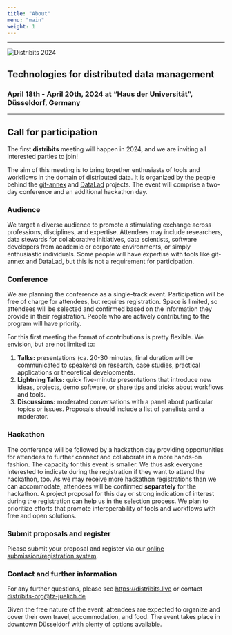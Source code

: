 ```yaml
---
title: "About"
menu: "main"
weight: 1
---
```


---

![Distribits 2024](/pics/distribits_logo_a.svg)
## Technologies for distributed data management

### April 18th - April 20th, 2024 at “Haus der Universität”, Düsseldorf, Germany

---

## Call for participation

The first **distribits** meeting will happen in 2024, and we are inviting all interested parties to join!

The aim of this meeting is to bring together enthusiasts of tools and workflows in the domain of distributed data.
It is organized by the people behind the [git-annex](https://git-annex.branchable.com) and [DataLad](https://www.datalad.org) projects.
The event will comprise a two-day conference and an additional hackathon day.


### Audience

We target a diverse audience to promote a stimulating exchange across professions, disciplines, and expertise.
Attendees may include researchers, data stewards for collaborative initiatives, data scientists, software developers from academic or corporate environments, or simply enthusiastic individuals.
Some people will have expertise with tools like git-annex and DataLad, but this is not a requirement for participation.


### Conference

We are planning the conference as a single-track event.
Participation will be free of charge for attendees, but requires registration.
Space is limited, so attendees will be selected and confirmed based on the information they provide in their registration.
People who are actively contributing to the program will have priority.

For this first meeting the format of contributions is pretty flexible. We envision, but are not limited to:

1. **Talks:** presentations (ca. 20-30 minutes, final duration will be communicated to speakers) on research, case studies, practical applications or theoretical developments.
2. **Lightning Talks:** quick five-minute presentations that introduce new ideas, projects, demo software, or share tips and tricks about workflows and tools.
3. **Discussions:** moderated conversations with a panel about particular topics or issues. Proposals should include a list of panelists and a moderator.


### Hackathon

The conference will be followed by a hackathon day providing opportunities for attendees to further connect and collaborate in a more hands-on fashion.
The capacity for this event is smaller. We thus ask everyone interested to indicate during the registration if they want to attend the hackathon, too. As we may receive more hackathon registrations than we can accommodate, attendees will be confirmed **separately** for the hackathon. A project proposal for this day or strong indication of interest during the registration can help us in the selection process.
We plan to prioritize efforts that promote interoperability of tools and workflows with free and open solutions.


### Submit proposals and register

Please submit your proposal and register via our [online submission/registration system](https://cryptpad.fr/form/#/2/form/view/513x1GEsXvw8rbfBzfRSPdfsu0BYZxPWH7fZIpXMBFE/).


### Contact and further information

For any further questions, please see https://distribits.live or contact distribits-org@fz-juelich.de

Given the free nature of the event, attendees are expected to organize and cover their own travel, accommodation, and food.
The event takes place in downtown Düsseldorf with plenty of options available.